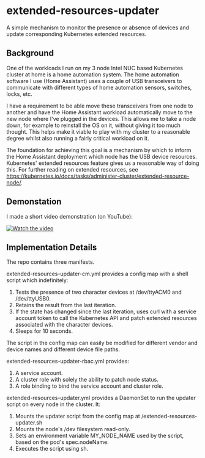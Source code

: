 # extended-resources-updater
A simple mechanism to monitor the presence or absence of devices and update corresponding Kubernetes extended resources.

## Background
One of the workloads I run on my 3 node Intel NUC based Kubernetes cluster at home is a home automation system. The home automation software I use (Home Assistant) uses a couple of USB transceivers to communicate with different types of home automation sensors, switches, locks, etc.

I have a requirement to be able move these transceivers from one node to another and have the Home Assistant workload automatically move to the new node where I've plugged in the devices. This allows me to take a node down, for example to reinstall the OS on it, without giving it too much thought. This helps make it viable to play with my cluster to a reasonable degree whilst also running a fairly critical workload on it.

The foundation for achieving this goal is a mechanism by which to inform the Home Assistant deployment which node has the USB device resources. Kubernetes' extended resources feature gives us a reasonable way of doing this. For further reading on extended resources, see https://kubernetes.io/docs/tasks/administer-cluster/extended-resource-node/.

## Demonstation
I made a short video demonstration (on YouTube):

[![Watch the video](https://img.youtube.com/vi/DIFoaZmHIuU/hqdefault.jpg)](https://youtu.be/DIFoaZmHIuU)

## Implementation Details

The repo contains three manifests.

extended-resources-updater-cm.yml provides a config map with a shell script which indefinitely:
1) Tests the presence of two character devices at /dev/ttyACM0 and /dev/ttyUSB0.
2) Retains the result from the last iteration.
3) If the state has changed since the last iteration, uses curl with a service account token to call the Kubernetes API and patch extended resources associated with the character devices.
4) Sleeps for 10 seconds.

The script in the config map can easily be modified for different vendor and device names and different device file paths.

extended-resources-updater-rbac.yml provides:
1) A service account.
2) A cluster role with solely the ability to patch node status.
3) A role binding to bind the service account and cluster role.

extended-resources-updater.yml provides a DaemonSet to run the updater script on every node in the cluster. It:
1) Mounts the updater script from the config map at /extended-resources-updater.sh
2) Mounts the node's /dev filesystem read-only.
3) Sets an environment variable MY_NODE_NAME used by the script, based on the pod's spec.nodeName.
4) Executes the script using sh.
